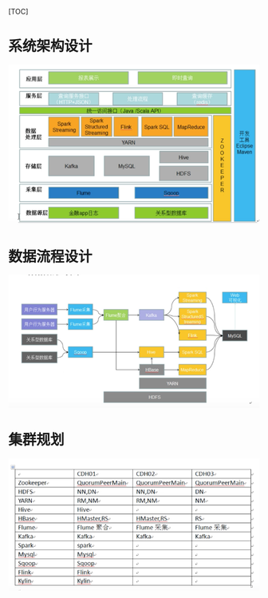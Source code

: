 [TOC]



# 系统架构设计

![image-20200507235528415](pic_lib/image-20200507235528415.png)

# 数据流程设计

![image-20200507235554764](pic_lib/image-20200507235554764.png)



# 集群规划

![image-20200507235822200](pic_lib/image-20200507235822200.png)














































